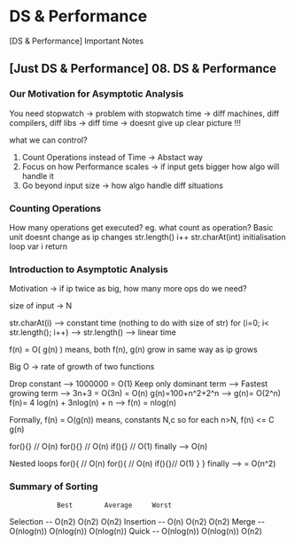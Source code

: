 # DS & Performance

[DS & Performance] Important Notes

## [Just DS & Performance] 08. DS & Performance

### Our Motivation for Asymptotic Analysis
You need stopwatch -> problem with stopwatch time -> diff machines, diff compilers, diff libs -> diff time -> doesnt give up clear picture !!!

what we can control?
1) Count Operations instead of Time -> Abstact way
2) Focus on how Performance scales -> if input gets bigger how algo will handle it
3) Go beyond input size -> how algo handle diff situations

### Counting Operations

How many operations get executed?
eg. what count as operation? Basic unit doesnt change as ip changes
str.length()
i++
str.charAt(int)
initialisation loop var i
return

### Introduction to Asymptotic Analysis

Motivation -> if ip twice as big, how many more ops do we need?

size of input -> N

str.charAt(i) --> constant time (nothing to do with size of str)
for (i=0; i< str.length(); i++)  --> str.length() --> linear time

f(n) = O( g(n) ) means, both f(n), g(n) grow in same way as ip grows

Big O -> rate of growth of two functions

Drop constant --> 1000000 = O(1)
Keep only dominant term --> Fastest growing term --> 
3n+3 = O(3n) = O(n)
g(n)=100+n^2+2^n --> g(n)= O(2^n)
f(n)= 4 log(n) + 3nlog(n) + n --> f(n) = nlog(n)

Formally,
f(n) = O(g(n)) means, 
constants N,c so for each n>N, f(n) <= C g(n)

for(){} // O(n)
for(){} // O(n)
if(){}  // O(1)
finally --> O(n)

Nested loops
for(){ // O(n)
    for(){ // O(n)
        if(){}// O(1)
    }
}
finally --> = O(n^2)

### Summary of Sorting

                Best        Average     Worst
Selection  --   O(n2)       O(n2)       O(n2)
Insertion  --   O(n)        O(n2)       O(n2)
Merge      --   O(nlog(n))  O(nlog(n))  O(nlog(n))
Quick      --   O(nlog(n))  O(nlog(n))  O(n2)







